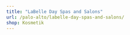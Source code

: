 ```yaml
---
title: "LaBelle Day Spas and Salons"
url: /palo-alto/labelle-day-spas-and-salons/
shop: Kosmetik
---
```

